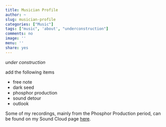 ```yaml
---
title: Musician Profile
author: ~
slug: musician-profile
categories: ["Music"]
tags: ["music", 'about', "underconstruction"]
comments: no
image: ''
menu: ''
share: yes
---
```


*under construction*

add the following items

- free note
- dark seed
- phosphor production
- sound detour
- outlook

Some of my recordings, mainly from the Phosphor Production period, can be found on my Sound Cloud page [here](https://soundcloud.com/wcchu).
